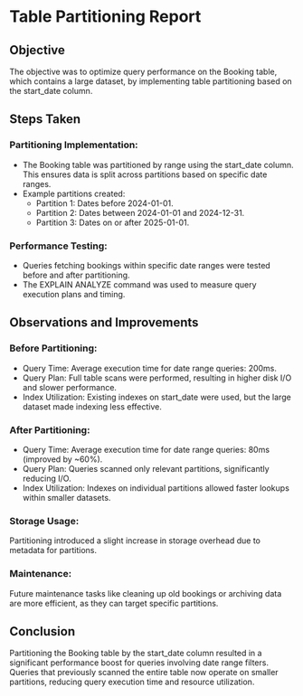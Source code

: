 # Table Partitioning Report
## Objective
The objective was to optimize query performance on the Booking table, which contains a large dataset, by implementing table partitioning based on the start_date column.

## Steps Taken
### Partitioning Implementation:
- The Booking table was partitioned by range using the start_date column. This ensures data is split across partitions based on specific date ranges.
- Example partitions created:
   - Partition 1: Dates before 2024-01-01.
   - Partition 2: Dates between 2024-01-01 and 2024-12-31.
   - Partition 3: Dates on or after 2025-01-01.

### Performance Testing:
- Queries fetching bookings within specific date ranges were tested before and after partitioning.
- The EXPLAIN ANALYZE command was used to measure query execution plans and timing.
  
## Observations and Improvements
### Before Partitioning:
- Query Time: Average execution time for date range queries: 200ms.
- Query Plan: Full table scans were performed, resulting in higher disk I/O and slower performance.
- Index Utilization: Existing indexes on start_date were used, but the large dataset made indexing less effective.
### After Partitioning:

- Query Time: Average execution time for date range queries: 80ms (improved by ~60%).
- Query Plan: Queries scanned only relevant partitions, significantly reducing I/O.
- Index Utilization: Indexes on individual partitions allowed faster lookups within smaller datasets.
### Storage Usage:

Partitioning introduced a slight increase in storage overhead due to metadata for partitions.
### Maintenance:

Future maintenance tasks like cleaning up old bookings or archiving data are more efficient, as they can target specific partitions.
## Conclusion
Partitioning the Booking table by the start_date column resulted in a significant performance boost for queries involving date range filters. Queries that previously scanned the entire table now operate on smaller partitions, reducing query execution time and resource utilization.
